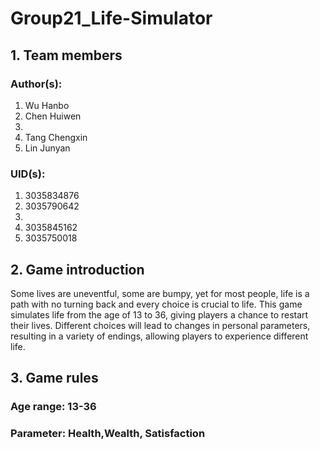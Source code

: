 # Group21_Life-Simulator
## 1. Team members
### Author(s): 
1. Wu Hanbo
2. Chen Huiwen
3.
4. Tang Chengxin
5. Lin Junyan

### UID(s): 
1. 3035834876
2. 3035790642
3.
4. 3035845162
5. 3035750018

## 2. Game introduction
Some lives are uneventful, some are bumpy, yet for most people, life is a path with no turning back and every choice is crucial to life.
This game simulates life from the age of 13 to 36, giving players a chance to restart their lives. Different choices will lead to changes in personal parameters, resulting in a variety of endings, allowing players to experience different life.

## 3. Game rules
### Age range: 13-36
### Parameter: Health,Wealth, Satisfaction
